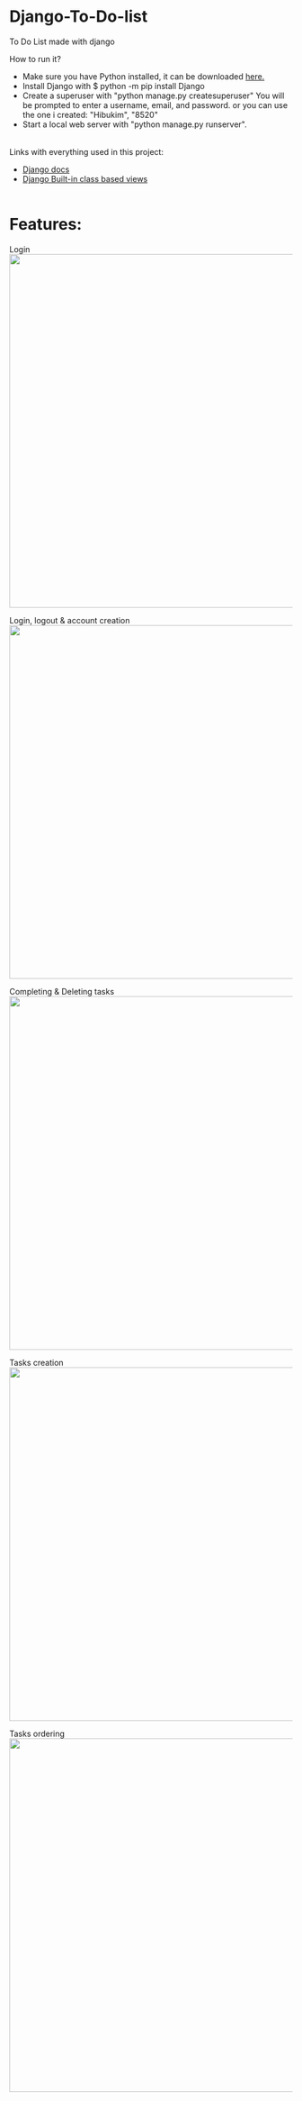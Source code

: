 # Django-To-Do-list
To Do List made with django


How to run it?
<table>
  <tbody>
       <ul>
         <li>Make sure you have Python installed, it can be downloaded <a href="https://www.python.org/downloads/">here.</a></li>
         <li>Install Django with $ python -m pip install Django</li>
         <li>Create a superuser with "python manage.py createsuperuser" You will be prompted to enter a username, email, and password. or you can use the one i created: "Hibukim", "8520"</li>
         <li>Start a local web server with "python manage.py runserver".</li>
       </ul>
  </tbody>
</table>

Links with everything used in this project:
<table>
  <tbody>
       <ul>
         <li><a href="https://docs.djangoproject.com/en/3.2/">Django docs</a></li>
         <li><a href="https://docs.djangoproject.com/en/3.2/ref/class-based-views/">Django Built-in class based views</a></li>
       </ul>
  </tbody>
</table>


<h1>Features:</h1> 

Login<br/>
<img src="https://github.com/Hibukim/Django-To-Do-list/blob/main/demo/login.gif?raw=true" width="628"/>

Login, logout & account creation<br/>
<img src="https://github.com/Hibukim/Django-To-Do-list/blob/main/demo/login-logout-account-creation.gif?raw=true" width="628"/>

Completing & Deleting tasks<br/>
<img src="https://github.com/Hibukim/Django-To-Do-list/blob/main/demo/tasks-complete-delete.gif?raw=true" width="628"/>

Tasks creation<br/>
<img src="https://github.com/Hibukim/Django-To-Do-list/blob/main/demo/tasks-creation.gif?raw=true" width="628"/>

Tasks ordering<br/>
<img src="https://github.com/Hibukim/Django-To-Do-list/blob/main/demo/tasks-ordering.gif?raw=true" width="628"/>
